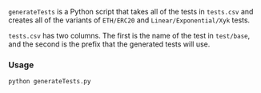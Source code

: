`generateTests` is a Python script that takes all of the tests in `tests.csv` and creates all of the variants of `ETH/ERC20` and `Linear/Exponential/Xyk` tests.

`tests.csv` has two columns. The first is the name of the test in `test/base`, and the second is the prefix that the generated tests will use. 

### Usage
`python generateTests.py`
